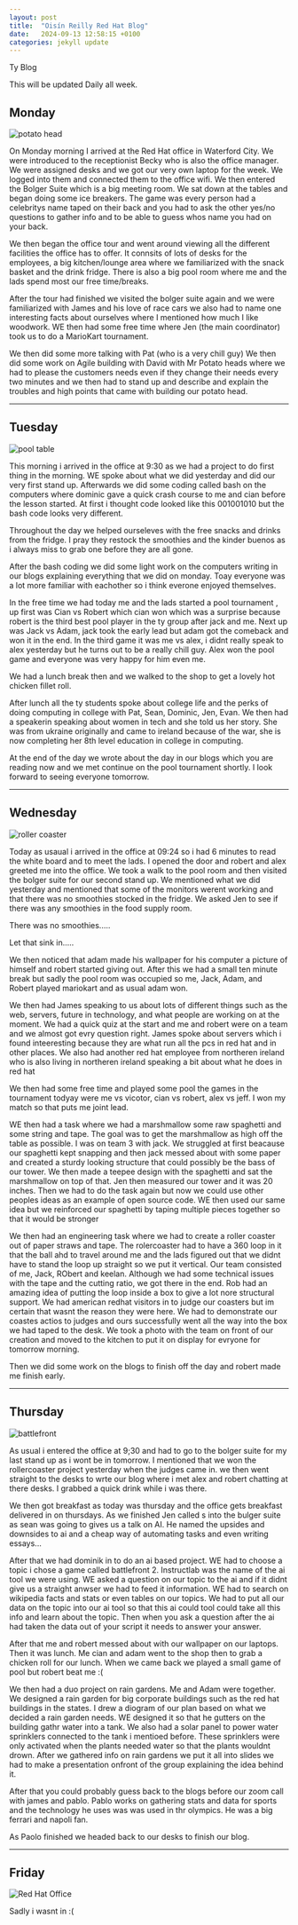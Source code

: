 ```yaml
---
layout: post
title:  "Oisín Reilly Red Hat Blog"
date:   2024-09-13 12:58:15 +0100
categories: jekyll update
---
```


Ty Blog


This will be updated Daily all week.


## Monday

![potato head](https://static1.cbrimages.com/wordpress/wp-content/uploads/2017/04/toy-story-mr-potato-head.jpg)


On Monday morning I arrived at the Red Hat office in Waterford City. We were introduced to the receptionist Becky who is also the office manager. We were assigned desks and we got our very own laptop for the week. We logged into them and connected them to the office wifi. We then entered the Bolger Suite which is a big meeting room. We sat down at the tables and began doing some ice breakers. The game was every person had a celebritys name taped on their back and you had to ask the other yes/no questions to gather info and to be able to guess whos name you had on your back. 

 We then began the office tour and went around viewing all the different facilities the office has to offer. It connsits of lots of desks for the employees, a big kitchen/lounge area where we familiarized with the snack basket and the drink fridge. There is also a big pool room where me and the lads spend most our free time/breaks.

 After the tour had finished we visited the bolger suite again and we were familiarized with James and his love of race cars we also had to name one interesting facts about ourselves where I mentioned how much I like woodwork. WE then had some free time where Jen (the main coordinator) took us to do a MarioKart tournament. 

 We then did some more talking with Pat (who is a very chill guy) We then did some work on Agile building with David with Mr Potato heads where we had to please the customers needs even  if they change their needs every two minutes and we then had to stand up and describe and explain the troubles and high points that came with building our potato head.

  



---
## Tuesday

![pool table](https://media.istockphoto.com/id/149409557/photo/composition-of-billiard.jpg?s=612x612&w=0&k=20&c=Wn6B7acze4xG4TX1S3vusu8nC88nYJBy2_xYhdRNpKU=)


This morning i arrived in the office at 9:30 as we had a project to do first thing in the morning. WE spoke about what we did yesterday and did our very first stand up. Afterwards we did some coding called bash on the computers where dominic gave a quick crash course to me and cian before the lesson started. At first i thought code looked like this 001001010 but the bash code looks very different.

Throughout the day we helped ourseleves with the free snacks and drinks from the fridge. I pray they restock the smoothies and the kinder buenos as i always miss to grab one before they are all gone. 

 After the bash coding we did some light work on the computers writing in our blogs explaining everything that we did on monday. Toay everyone was a lot more familiar with eachother so i think everone enjoyed themselves.
 
 In the free time we had today me and the lads started a pool tournament , up first was Cian vs Robert which cian won which was a surprise because robert is the third best pool player in the ty group after jack and me. Next up was Jack vs Adam, jack took the early lead but adam got the comeback and won it in the end. In the third game it was me vs alex, i didnt really speak to alex yesterday but he turns out to be a really chill guy. Alex won the pool game and everyone was very happy for him even me.

 We had a lunch break then and we walked to the shop to get a lovely hot chicken fillet roll.

 After lunch all the ty students spoke about college life and the perks of doing computing in college with Pat, Sean, Dominic, Jen, Evan. We then had a speakerin speaking about women in tech and she told us her story. She was from ukraine originally and came to ireland because of the war, she is now completing her 8th level education in college in computing.  

  At the end of the day we wrote about the day in our blogs which you are reading now and we met continue on the pool tournament shortly. I look forward to seeing everyone tomorrow.

 

 


---
## Wednesday
![roller coaster](https://media.istockphoto.com/id/186293315/photo/looping-roller-coaster.jpg?s=612x612&w=0&k=20&c=r0Uq8QvhEjoFOodlgaD_5gMOYOF4rbFxKIp6UOFrcJA=)

 Today as usaual i arrived in the office at 09:24 so i had 6 minutes to read the white board and to meet the lads. I opened the door and robert and alex greeted me into the office. We took a walk to the pool room and then visited the bolger suite for our second stand up. We mentioned what we did yesterday and mentioned that some of the monitors werent working and that there was no smoothies stocked in the fridge. We asked Jen to see if there was any smoothies in the food supply room.

  There was no smoothies.....

  Let that sink in.....

  We then noticed that adam made his wallpaper for his computer a picture of himself and robert started giving out.
 After this we had a small ten minute break but sadly the pool room was occupied so me, Jack, Adam, and Robert played mariokart and as usual adam won.

 We then had James speaking to us about lots of different things such as the web, servers, future in technology, and what people are working on at the moment. We had a quick quiz at the start and me and robert were on a team and we almost got evry question right. James spoke about servers which i found inteeresting because they are what run all the pcs in red hat and in other places. We also had another red hat employee from northeren ireland who is also living in northeren ireland speaking a bit about what he does in red hat

 We then had some free time and played some pool the games in the tournament todyay were me vs vicotor, cian vs robert, alex vs jeff. I won my match so that puts me joint lead.


  WE then had a task where we had a marshmallow some raw spaghetti and some string and tape. The goal was to get the marshmallow as high off the table as possible. I was on team 3 with jack. We struggled at first beacause our spaghetti kept snapping and then jack messed about with some paper and created a sturdy looking structure that could possibly be the bass of our tower. We then made a teepee design with the spaghetti and sat the marshmallow on top of that. Jen then measured our tower and it was 20 inches. Then we had to do the task again but now we could use other peoples ideas as an example of open source code. WE then used our same idea but we reinforced our spaghetti by taping multiple pieces together so that it would be stronger

  We then had an engineering task where we had to create a roller coaster out of paper straws and tape. The rolercoaster had to have a 360 loop in it that the ball ahd to travel around me and the lads figured out that we didnt have to stand the loop up straight so we put it vertical. Our team consisted of me, Jack, RObert and keelan. Although we had some technical issues with the tape and the cutting ratio, we got there in the end. Rob had an amazing idea of putting the loop inside a box to give a lot nore structural support. We had american redhat visitors in to judge our coasters but im certain that wasnt the reason they were here. We had to demonstrate our coastes actios to judges and ours successfully went all the way into the box we had taped to the desk. We took a photo with the team on front of our creation and moved to the kitchen to put it on display for evryone for tomorrow morning.


Then we did some work on the blogs to finish off the day and robert made me finish early.




---
## Thursday

![battlefront](https://image.api.playstation.com/cdn/EP0006/CUSA05749_00/lOh528s3J3zcjOn8x8tn0iQyPlkIIfP7.png)




As usual i entered the office at 9;30 and had to go to the bolger suite for my last stand up as i wont be in tomorrow. I mentioned that we won the rollercoaster project yesterday when the judges came in.
we then went straight to the desks to wrte our blog where i met alex and robert chatting at there desks. I grabbed a quick drink while i was there.

 We then got breakfast as today was thursday and the office gets breakfast delivered in on thursdays. As we finished Jen called s into the bulger suite as sean was going to gives us a talk on AI. He named the upsides and downsides to ai and a cheap way of automating tasks and even writing essays... 

 After that we had dominik in to do an ai based project. WE had to choose a topic i chose a game called battlefront 2. Instructlab was the name of the ai tool we were using. WE asked a question on our topic to the ai and if it didnt give us a straight anwser we had to feed it information. WE had to search on wikipedia facts and stats or even tables on our topics. We had to put all our data on the topic into our ai tool so that this ai could tool could take all this info and learn about the topic. Then when you ask a question after the ai had taken the data out of your script it needs to answer your answer.

After that me and robert messed about with our wallpaper on our laptops. Then it was lunch. Me cian and adam went to the shop then to grab a chicken roll for our lunch. When we came back we played a small game of pool but robert beat me :( 

We then had a duo project on rain gardens. Me and Adam were together. We designed a rain garden for big corporate buildings such as the red hat buildings in the states. I drew a diogram of our plan based on what we decided a rain garden needs. WE designed it so that he gutters on the building gathr water into a tank. We also had a solar panel to power water sprinklers connected to the tank i mentioed before. These sprinklers were only activated when the plants needed water so that the plants wouldnt drown. After we gathered info on rain gardens we put it all into slides we had to make a presentation onfront of the group explaining the idea behind it.
 
 After that you could probably guess back to the blogs before our zoom call with james and pablo. Pablo works on gathering stats and data for sports and the technology he uses was was used in thr olympics. He was a big ferrari and napoli fan.

 As Paolo finished we headed back to our desks to finish our blog.





 
---
## Friday
![Red Hat Office](https://www.cambridge.org/elt/blog/wp-content/uploads/2019/07/Sad-Face-Emoji.png)




Sadly i wasnt in :(

